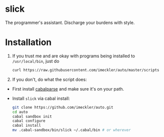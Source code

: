 # slick

The programmer's assistant. Discharge your burdens with style.

# Installation
1. If you trust me and are okay with programs being installed to `/usr/local/bin`,
   just do
   ```bash
   curl https://raw.githubusercontent.com/imeckler/auto/master/scripts/install.sh | sh
   ```

2. If you don't, do what the script does:
  - First install [cabalparse](https://github.com/imeckler/cabalparse) and
    make sure it's on your path.
  - Install `slick` via cabal install:

    ```bash
    git clone https://github.com/imeckler/auto.git
    cd auto
    cabal sandbox init
    cabal configure
    cabal install
    mv .cabal-sandbox/bin/slick ~/.cabal/bin # or wherever
    ```
